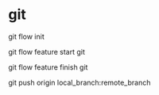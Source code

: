 # git

git flow init

git flow feature start git

git flow feature finish git

git push origin local_branch:remote_branch